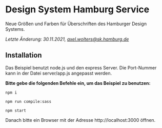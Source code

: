 # Design System Hamburg Service #

Neue Größen und Farben für Überschriften des Hamburger Design Systems.

*Letzte Änderung: 30.11.2021, axel.wolters@sk.hamburg.de*

## Installation ##

Das Beispiel benutzt node.js und den express Server.
Die Port-Nummer kann in der Datei server/app.js angepasst werden.

**Bitte gebe die folgenden Befehle ein, um das Beispiel zu benutzen:**

```npm
npm i

npm run compile:sass

npm start
```

Danach bitte ein Browser mit der Adresse http://localhost:3000 öffnen.
